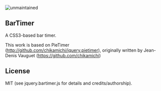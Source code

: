 ![unmaintained](http://img.shields.io/badge/status-unmaintained-red.png)

## BarTimer

A CSS3-based bar timer.

This work is based on PieTimer (http://github.com/chikamichi/jquery.pietimer), 
originally written by Jean-Denis Vauguet (https://github.com/chikamichi)

## License

MIT (see jquery.bartimer.js for details and credits/authorship).
